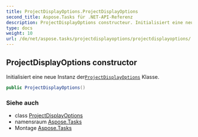 ```yaml
---
title: ProjectDisplayOptions.ProjectDisplayOptions
second_title: Aspose.Tasks für .NET-API-Referenz
description: ProjectDisplayOptions constructeur. Initialisiert eine neue Instanz derProjectDisplayOptions Klasse.
type: docs
weight: 10
url: /de/net/aspose.tasks/projectdisplayoptions/projectdisplayoptions/
---
```

## ProjectDisplayOptions constructor

Initialisiert eine neue Instanz der[`ProjectDisplayOptions`](../) Klasse.

```csharp
public ProjectDisplayOptions()
```

### Siehe auch

* class [ProjectDisplayOptions](../)
* namensraum [Aspose.Tasks](../../projectdisplayoptions/)
* Montage [Aspose.Tasks](../../../)


